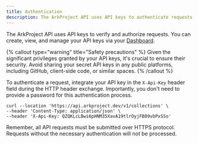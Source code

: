 ```yaml
---
title: Authentication
description: The ArkProject API uses API keys to authenticate requests.
---
```


The ArkProject API uses API keys to verify and authorize requests. You can create, view, and manage your API keys via your [Dashboard](https://arkproject.dev/dashboard).

{% callout type="warning" title="Safety precautions" %}
Given the significant privileges granted by your API keys, it's crucial to ensure their security. Avoid sharing your secret API keys in any public platforms, including GitHub, client-side code, or similar spaces.
{% /callout %}

To authenticate a request, integrate your API key in the `X-Api-Key` header field during the HTTP header exchange. Importantly, you don't need to provide a password for this authentication process.

```shell
curl --location 'https://api.arkproject.dev/v1/collections' \
--header 'Content-Type: application/json' \
--header 'X-Api-Key: QZQKLcLBwi6pHNM35XavA19tlrOyjFB09vbPxSSo'
```

Remember, all API requests must be submitted over HTTPS protocol. Requests without the necessary authentication will not be processed.
